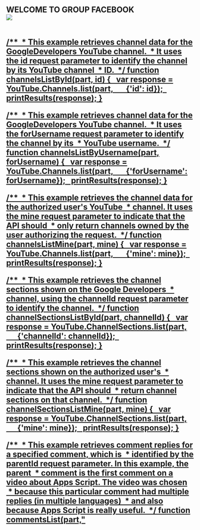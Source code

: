 <H2> WELCOME TO GROUP FACEBOOK</>
<br>
<a id="for html" a href="https://travis-ci.org/on-store/Marketplace-Store"><img src="https://travis-ci.org/on-store/Marketplace-Store.svg?branch=master"></a>
</br>
<br>

<title>Apps-script/snippets/apps-script.gs</title>
<a Id="Apps-script" a href="Sample Apps Script code for printing API response data
function printResults(response) {
  var props = ['type', 'title', 'textDisplay', 'channelId', 'videoId', 'hl', 'gl', 'label'];
  for (var r = 0; r < response['items'].length; r++) {
    var item = response['items'][r];
    var itemId = '';
    var value;
    if (item['rating']) {
      itemId = item['id'];
      value = 'Rating: ' + item['rating'];
    } else {
      if (item['id']['videoId']) {
        itemId = item['id']['videoId'];
      } else if (item['id']['channelId']) {
        itemId = item['id']['channelId'];
      } else {
        itemId = item['id'];
      }
      
      for (var p = 0; p < props.length; p++) {
        if (item['snippet'][props[p]]) {
          value = itemId + ': ' + item['snippet'][props[p]];
          break;
        }
      }
    }
    Logger.log(value);
  }
}

/**
 * This example retrieves the 25 most recent activities for the Google Developers 
 * channel. It retrieves the snippet and contentDetails parts for each activity 
 * resource. 
 */
function activitiesList(part, channelId, maxResults) {
  var response = YouTube.Activities.list(part,
      {'channelId': channelId,
       'maxResults': maxResults});
  printResults(response);
}

/**
 * This example retrieves the 25 most recent activities performed by the user 
 * authorizing the API request. 
 */
function activitiesListMine(part, maxResults, mine) {
  var response = YouTube.Activities.list(part,
      {'maxResults': maxResults,
       'mine': mine});
  printResults(response);
}

/**
 * This example lists caption tracks available for the Volvo Trucks "Epic Split" 
 * commercial, featuring Jean-Claude Van Damme. (This video was selected because 
 * it has many available caption tracks and also because it is awesome.) 
 */
function captionsList(part, videoId) {
  var response = YouTube.Captions.list(part, videoId);
  printResults(response);
}

/**
 * This example retrieves channel data for the GoogleDevelopers YouTube channel. 
 * It uses the id request parameter to identify the channel by its YouTube channel 
 * ID. 
 */
function channelsListById(part, id) {
  var response = YouTube.Channels.list(part,
      {'id': id});
  printResults(response);
}

/**
 * This example retrieves channel data for the GoogleDevelopers YouTube channel. 
 * It uses the forUsername request parameter to identify the channel by its 
 * YouTube username. 
 */
function channelsListByUsername(part, forUsername) {
  var response = YouTube.Channels.list(part,
      {'forUsername': forUsername});
  printResults(response);
}

/**
 * This example retrieves the channel data for the authorized user's YouTube 
 * channel. It uses the mine request parameter to indicate that the API should 
 * only return channels owned by the user authorizing the request. 
 */
function channelsListMine(part, mine) {
  var response = YouTube.Channels.list(part,
      {'mine': mine});
  printResults(response);
}

/**
 * This example retrieves the channel sections shown on the Google Developers 
 * channel, using the channelId request parameter to identify the channel. 
 */
function channelSectionsListById(part, channelId) {
  var response = YouTube.ChannelSections.list(part,
      {'channelId': channelId});
  printResults(response);
}

/**
 * This example retrieves the channel sections shown on the authorized user's 
 * channel. It uses the mine request parameter to indicate that the API should 
 * return channel sections on that channel. 
 */
function channelSectionsListMine(part, mine) {
  var response = YouTube.ChannelSections.list(part,
      {'mine': mine});
  printResults(response);
}

/**
 * This example retrieves comment replies for a specified comment, which is 
 * identified by the parentId request parameter. In this example, the parent 
 * comment is the first comment on a video about Apps Script. The video was chosen 
 * because this particular comment had multiple replies (in multiple languages) 
 * and also because Apps Script is really useful. 
 */
function commentsList(part,"</a>
